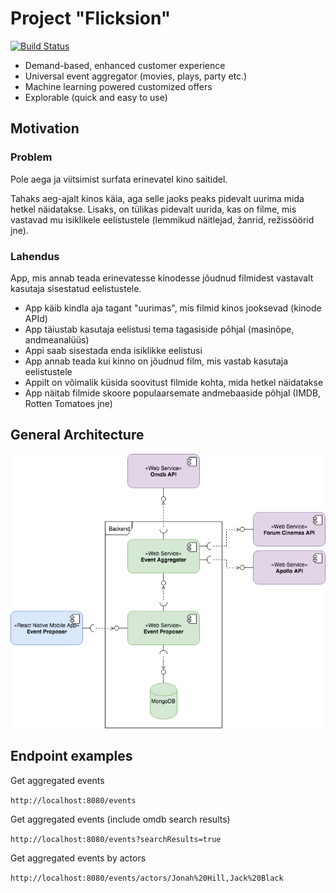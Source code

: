 # Project "Flicksion"

[![Build Status](https://travis-ci.com/AllarVi/flicksion-be.svg?branch=develop)](https://travis-ci.com/AllarVi/flicksion-be)

* Demand-based, enhanced customer experience
* Universal event aggregator (movies, plays, party etc.)
* Machine learning powered customized offers
* Explorable (quick and easy to use)

## Motivation

### Problem

Pole aega ja viitsimist surfata erinevatel kino saitidel.

Tahaks aeg-ajalt kinos käia, aga selle jaoks peaks pidevalt uurima mida hetkel näidatakse.
Lisaks, on tülikas pidevalt uurida, kas on filme, mis vastavad mu isiklikele eelistustele 
(lemmikud näitlejad, žanrid, režissöörid jne).

### Lahendus

App, mis annab teada erinevatesse kinodesse jõudnud filmidest vastavalt kasutaja sisestatud
eelistustele.

* App käib kindla aja tagant "uurimas", mis filmid kinos jooksevad (kinode APId)
* App täiustab kasutaja eelistusi tema tagasiside põhjal (masinõpe, andmeanalüüs)
* Appi saab sisestada enda isiklikke eelistusi
* App annab teada kui kinno on jõudnud film, mis vastab kasutaja eelistustele
* Appilt on võimalik küsida soovitust filmide kohta, mida hetkel näidatakse
* App näitab filmide skoore populaarsemate andmebaaside põhjal (IMDB, Rotten Tomatoes jne)

## General Architecture

![general architecture of the example app](img/flick_subsystem_design_level_2.png)

## Endpoint examples

Get aggregated events

`http://localhost:8080/events`

Get aggregated events (include omdb search results)

`http://localhost:8080/events?searchResults=true`

Get aggregated events by actors 

`http://localhost:8080/events/actors/Jonah%20Hill,Jack%20Black`

